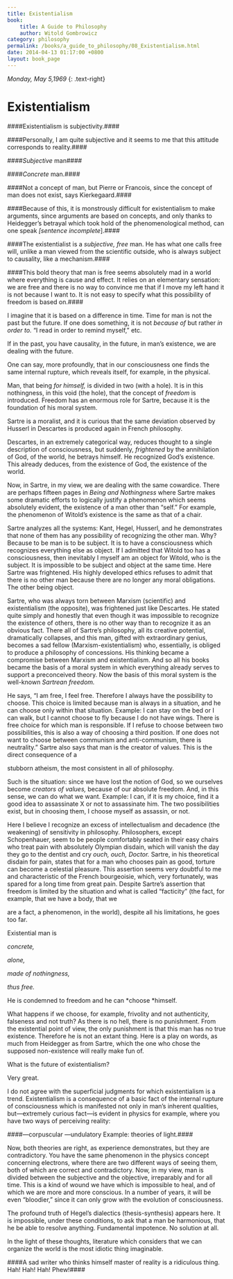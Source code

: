 ```yaml
---
title: Existentialism
book:
    title: A Guide to Philosophy
    author: Witold Gombrowicz
category: philosophy
permalink: /books/a_guide_to_philosophy/08_Existentialism.html
date: 2014-04-13 01:17:00 +0800
layout: book_page 
---
```


*Monday, May 5,1969*
{: .text-right}

Existentialism
===============

####Existentialism is subjectivity.####

####Personally, I am quite subjective and it seems to me that this attitude corresponds to reality.####

####*Subjective* man####

####*Concrete* man.####

####Not a concept of man, but Pierre or Francois, since the concept of man does not exist, says Kierkegaard.####

####Because of this, it is monstrously difficult for existentialism to make arguments, since arguments are based on concepts, and only thanks to Heidegger’s betrayal which took hold of the phenomenological method, can one speak *[sentence incomplete*].####

####The existentialist is a *subjective, free* man. He has what one calls free will, unlike a man viewed from the scientific outside, who is always subject to causality, like a mechanism.####

####This bold theory that man is free seems absolutely mad in a world where everything is cause and effect. It relies on an elementary sensation: we are free and there is no way to convince me that if I move my left hand it is not because I want to. It is not easy to specify what this possibility of freedom is based on.####

I imagine that it is based on a difference in time. Time for man is not the past but the future. If one does something, it is not *because of* but rather *in order to.* “I read in order to remind myself,” etc.

If in the past, you have causality, in the future, in man’s existence, we are dealing with the future.

One can say, more profoundly, that in our consciousness one finds the same internal rupture, which reveals itself, for example, in the physical.

Man, that being *for himself,* is divided in two (with a hole). It is in this nothingness, in this void (the hole), that the concept of *freedom* is introduced. Freedom has an enormous role for Sartre, because it is the foundation of his moral system.

Sartre is a moralist, and it is curious that the same deviation observed by Husserl in Descartes is produced again in French philosophy.

Descartes, in an extremely categorical way, reduces thought to a single description of consciousness, but suddenly, *frightened* by the annihilation of God, of the world, he betrays himself. He recognized God’s existence. This already deduces, from the existence of God, the existence of the world.

Now, in Sartre, in my view, we are dealing with the same cowardice. There are perhaps fifteen pages in *Being and Nothingness* where Sartre makes some dramatic efforts to logically justify a phenomenon which seems absolutely evident, the existence of a man other than “self.” For example, the phenomenon of Witold’s existence is the same as that of a chair.

Sartre analyzes all the systems: Kant, Hegel, Husserl, and he demonstrates that none of them has any possibility of recognizing the other man. Why? Because to be man is to be subject. It is to have a consciousness which recognizes everything else as object. If I admitted that Witold too has a consciousness, then inevitably I myself am an object for Witold, who is the subject. It is impossible to be subject and object at the same time. Here Sartre was frightened. His highly developed ethics refuses to admit that there is no other man because there are no longer any moral obligations. The other being object.

Sartre, who was always torn between Marxism (scientific) and existentialism (the opposite), was frightened just like Descartes. He stated quite simply and honestly that even though it was impossible to recognize the existence of others, there is no other way than to recognize it as an obvious fact. There all of Sartre’s philosophy, all its creative potential, dramatically collapses, and this man, gifted with extraordinary genius, becomes a sad fellow (Marxism-existentialism) who, essentially, is obliged to produce a philosophy of concessions. His thinking became a compromise between Marxism and existentialism. And so all his books became the basis of a moral system in which everything already serves to support a preconceived theory. Now the basis of this moral system is the well-known *Sartrean freedom.*

He says, “I am free, I feel free. Therefore I always have the possibility to choose. This choice is limited because man is always in a situation, and he can choose only within that situation. Example: I can stay on the bed or I can walk, but I cannot choose to fly because I do not have wings. There is free choice for which man is responsible. If I refuse to choose between two possibilities, this is also a way of choosing a third position. If one does not want to choose between communism and anti-communism, there is neutrality.” Sartre also says that man is the creator of values. This is the direct consequence of a

stubborn atheism, the most consistent in all of philosophy.

Such is the situation: since we have lost the notion of God, so we ourselves become *creators of values,* because of our absolute freedom. And, in this sense, we can do what we want. Example: I can, if it is my choice, find it a good idea to assassinate X or not to assassinate him. The two possibilities exist, but in choosing them, I choose myself as assassin, or not.

Here I believe I recognize an excess of intellectualism and decadence (the weakening) of sensitivity in philosophy. Philosophers, except Schopenhauer, seem to be people comfortably seated in their easy chairs who treat pain with absolutely Olympian disdain, which will vanish the day they go to the dentist and cry *ouch, ouch, Doctor.* Sartre, in his theoretical disdain for pain, states that for a man who chooses pain as good, torture can become a celestial pleasure. This assertion seems very doubtful to me and characteristic of the French bourgeoisie, which, very fortunately, was spared for a long time from great pain. Despite Sartre’s assertion that freedom is limited by the situation and what is called “facticity” (the fact, for example, that we have a body, that we

are a fact, a phenomenon, in the world), despite all his limitations, he goes too far.

Existential man is

*concrete,*

*alone,*

*made of nothingness,*

*thus free.*

He is condemned to freedom and he can *choose *himself.

What happens if we choose, for example, frivolity and not authenticity, falseness and not truth? As there is no hell, there is no punishment. From the existential point of view, the only punishment is that this man has no true existence. Therefore he is not an extant thing. Here is a play on words, as much from Heidegger as from Sartre, which the one who chose the supposed non-existence will really make fun of.

What is the future of existentialism?

Very great.

I do not agree with the superficial judgments for which existentialism is a trend. Existentialism is a consequence of a basic fact of the internal rupture of consciousness which is manifested not only in man’s inherent qualities, but—extremely curious fact—is evident in physics for example, where you have two ways of perceiving reality:

####—corpuscular —undulatory Example: theories of light.####

Now, both theories are right, as experience demonstrates, but they are contradictory. You have the same phenomenon in the physics concept concerning electrons, where there are two different ways of seeing them, both of which are correct and contradictory. Now, in my view, man is divided between the subjective and the objective, irreparably and for all time. This is a kind of wound we have which is impossible to heal, and of which we are more and more conscious. In a number of years, it will be even “bloodier,” since it can only grow with the evolution of consciousness.

The profound truth of Hegel’s dialectics (thesis-synthesis) appears here. It is impossible, under these conditions, to ask that a man be harmonious, that he be able to resolve anything. Fundamental impotence. No solution at all.

In the light of these thoughts, literature which considers that we can organize the world is the most idiotic thing imaginable.

####A sad writer who thinks himself master of reality is a ridiculous thing. Hah! Hah! Hah! Phew!####
